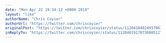```yaml
---
date: "Mon Apr 22 19:34:12 +0000 2019"
layout: "like"
authorName: "Chris Coyier"
authorUrl: "https://twitter.com/chriscoyier"
originalPost: "https://twitter.com/chriscoyier/status/1120410492491706371"
inReplyTo: "https://twitter.com/chriscoyier/status/1120401917073600512"
---
```

